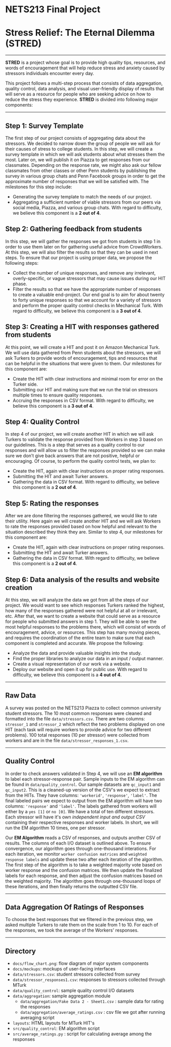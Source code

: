 # NETS213 Final Project
# Stress Relief: The Eternal Dilemma (STRED)

----

**STRED** is a project whose goal is to provide high quality tips, resources, and words of encouragement that will help reduce stress and anxiety caused by stressors individuals encounter every day. 

This project follows a multi-step process that consists of data aggregation, quality control, data analysis, and visual user-friendly display of results that will serve as a resource for people who are seeking advice on how to reduce the stress they experience. **STRED** is divided into following major components:

----

## Step 1: Survey Template
The first step of our project consists of aggregating data about the stressors. We decided to narrow down the group of people we will ask for their causes of stress to college students. In this step, we will create a survey template in which we will ask students about what stresses them the most. Later on, we will publish it on Piazza to get responses from our classmates. Depending on the response rate, we might also ask our fellow classmates from other classes or other Penn students by publishing the survey in various group chats and Penn Facebook groups in order to get the approximate number of responses that we will be satisfied with. The milestones for this step include:
- Generating the survey template to match the needs of our project.
- Aggregating a sufficient number of viable stressors from our peers via social media, Piazza, and various group chats.
With regard to difficulty, we believe this component is a **2 out of 4**.

## Step 2: Gathering feedback from students 
In this step, we will gather the responses we got from students in step 1 in order to use them later on for gathering useful advice from CrowdWorkers. At this step, we will also filter the results so that they can be used in next steps. To ensure that our project is using proper data, we propose the following steps:
- Collect the number of unique responses, and remove any irrelevant, overly-specific, or vague stressors that may cause issues during our HIT phase. 
- Filter the results so that we have the appropriate number of responses to create a valuable end-project. Our end goal is to aim for about twenty to forty unique responses so that we account for a variety of stressors and perform the proper quality control checks in Mechanical Turk. 
With regard to difficulty, we believe this component is a **3 out of 4**.

## Step 3: Creating a HIT with responses gathered from students
At this point, we will create a HIT and post it on Amazon Mechanical Turk. We will use data gathered from Penn students about the stressors, we will ask Turkers to provide words of encouragement, tips and resources that can be helpful in the situations that were given to them. Our milestones for this component are:
- Create the HIT with clear instructions and minimal room for error on the Turker side. 
- Submitting our HIT and making sure that we run the trial on stressors multiple times to ensure quality responses.
- Accruing the responses in CSV format.
With regard to difficulty, we believe this component is a **3 out of 4**. 

## Step 4: Quality Control
In step 4 of our project, we will create another HIT in which we will ask Turkers to validate the response provided from Workers in step 3 based on our guidelines. This is a step that serves as a quality control to our responses and will allow us to filter the responses provided so we can make sure we don’t give back answers that are not positive, helpful or encouraging. Of course, to perform the quality control tests, we plan to:
- Create the HIT, again with clear instructions on proper rating responses.
- Submitting the HIT and await Turker answers.
- Gathering the data in CSV format.
With regard to difficulty, we believe this component is a **2 out of 4**. 

## Step 5: Rating the responses
After we are done filtering the responses gathered, we would like to rate their utility. Here again we will create another HIT and we will ask Workers to rate the responses provided based on how helpful and relevant to the situation described they think they are. Similar to step 4, our milestones for this component are:
- Create the HIT, again with clear instructions on proper rating responses.
- Submitting the HIT and await Turker answers.
- Gathering the data in CSV format.
With regard to difficulty, we believe this component is a **2 out of 4**. 

## Step 6: Data analysis of the results and website creation 
At this step, we will analyze the data we got from all the steps of our project. We would want to see which responses Turkers ranked the highest, how many of the responses gathered were not helpful at all or irrelevant,  etc. After that, we want to create a website that could serve as a resource for people who submitted answers in step 1. They will be able to see the most helpful responses to the problems there, which will consist of words of encouragement, advice, or resources. This step has many moving pieces, and requires the coordination of the entire team to make sure that each component is completed and accurate. We propose the following:
- Analyze the data and provide valuable insights into the study.
- Find the proper libraries to analyze our data in an input / output manner.
- Create a visual representation of our work via a website.
- Deploy our website and open it up for public use. 
With regard to difficulty, we believe this component is a **4 out of 4**. 

----

## Raw Data
A survey was posted on the NETS213 Piazza to collect common university student stressors. The 10 most common responses were cleaned and formatted into the file `data/stressors.csv`. There are two columns: `stressor_1` and `stressor_2` which reflect the two problems displayed on one HIT (each task will require workers to provide advice for two different problems). 100 total responses (10 per stressor) were collected from workers and are in the file `data/stressor_responses_1.csv`.

----

## Quality Control
In order to check answers validated in Step 4, we will use an **EM algorithm** to label each stressor-response pair. Sample inputs to the EM algorithm can be found in `data/quality_control`. Our sample datasets are `qc_input1` and `qc_input2`. This is a cleaned-up version of the CSV's we expect to extract from the HITs. They have columns: `'workerid'`, `'response'`, `'label'`. The final labeled pairs we expect to output from the EM algorithm will have two columns: `'response'` and `'label'`. The labels gathered from workers will either by a `yes [1]` or `no [0]`. We have a total of ten different stressors. Each stressor will have it's own *independent input and output CSV* containing their respective responses and worker labels. In short, we will run the EM algorithm 10 times, one per stressor.

Our **EM Algorithm** reads a CSV of responses, and outputs another CSV of results. The columns of each I/O dataset is outlined above. To ensure convergence, our algorithm goes through one-thousand interations. For each iteration, we monitor `worker confusion matrices` and `weighted response labels` and update these two after each iteration of the algorithm. The first step of the algorithm is to take a weighted majority vote based on worker response and the confusion matrices. We then update the finalized labels for each response, and then adjust the confusion matrices based on the weighted majority. The algorithm goes through one-thousand loops of these iterations, and then finally returns the outputted CSV file.

----

## Data Aggregation Of Ratings of Responses
To choose the best responses that we filtered in the previous step, we asked multiple Turkers to rate them on the scale from 1 to 10. For each of the responses, we took the average of the Workers' responses.

----

## Directory
- `docs/flow_chart.png`: flow diagram of major system components
- `docs/mockups`: mockups of user-facing interfaces
- `data/stressors.csv`: student stressors collected from survey
- `data/stressor_responses1.csv`: responses to stressors collected through MTurk
- `data/quality_control`: sample quality control I/O datasets
- `data/aggregation`: sample aggregation module
  - `data/aggregation/Fake Data 2 - Sheet1.csv` : sample data for rating the responses
  - `data/aggregation/average_ratings.csv` : csv file we got after running averaging script
- `layouts`: HTML layouts for MTurk HIT's
- `src/quality_control`: EM algorithm script
- `src/average_ratings.py` : script for calculating average among the responses 
